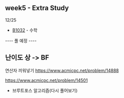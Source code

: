 ## week5 - Extra Study

12/25
- [B1032](B1032.java) - 수학

---- 풀 예정 ----
## 난이도 상 -> BF

연산자 끼워넣기
https://www.acmicpc.net/problem/14888


https://www.acmicpc.net/problem/14501
- 브루트포스 알고리즘(다시 풀어보기)